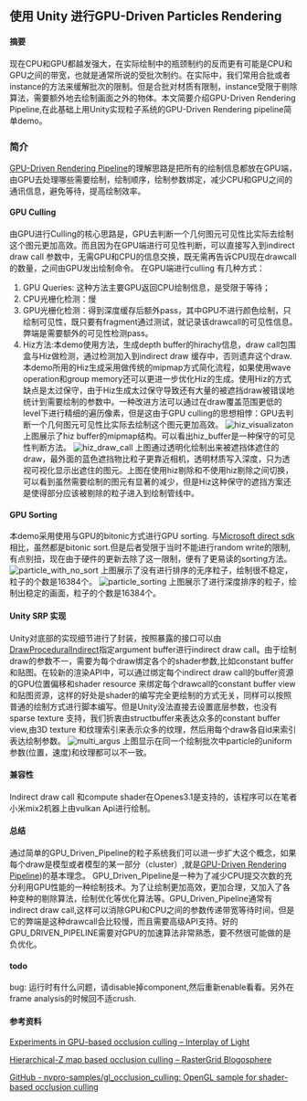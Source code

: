 ## 使用 Unity 进行GPU-Driven Particles Rendering
#### 摘要
现在CPU和GPU都越发强大，在实际绘制中的瓶颈制约的反而更有可能是CPU和GPU之间的带宽，也就是通常所说的受批次制约。在实际中，我们常用合批或者instance的方法来缓解批次的限制。但是合批对材质有限制，instance受限于剔除算法，需要额外地去绘制画面之外的物体。本文简要介绍GPU-Driven Rendering Pipeline,在此基础上用Unity实现粒子系统的GPU-Driven Rendering pipeline简单demo。
### 简介
[GPU-Driven Rendering Pipeline]([](http://advances.realtimerendering.com/s2015/aaltonenhaar_siggraph2015_combined_final_footer_220dpi.pdf))的理解思路是把所有的绘制信息都放在GPU端，由GPU去处理哪些需要绘制，绘制顺序，绘制参数绑定，减少CPU和GPU之间的通讯信息，避免等待，提高绘制效率。
  
#### GPU Culling
由GPU进行Culling的核心思路是，GPU去判断一个几何图元可见性比实际去绘制这个图元更加高效。而且因为在GPU端进行可见性判断，可以直接写入到indirect draw call 参数中，无需GPU和CPU的信息交换，既无需再告诉CPU现在drawcall的数量，之间由GPU发出绘制命令。
在GPU端进行culling 有几种方式：
1. GPU Queries: 这种方法主要GPU返回CPU绘制信息，是受限于等待；
2. CPU光栅化检测：慢
3. GPU光栅化检测：得到深度缓存后额外pass，其中GPU不进行颜色绘制，只绘制可见性，既只要有fragment通过测试，就记录该drawcall的可见性信息。弊端是需要额外的可见性检测pass。
4. Hiz方法:本demo使用方法，生成depth buffer的hirachy信息，draw call包围盒与Hiz做检测，通过检测加入到indirect draw 缓存中，否则遗弃这个draw. 本demo所用的Hiz生成采用做传统的mipmap方式简化流程，如果使用wave operation和group memory还可以更进一步优化Hiz的生成。使用Hiz的方式缺点是太过保守，由于Hiz生成太过保守导致还有大量的被遮挡draw被错误地统计到需要绘制的参数中。一种改进方法可以通过在draw覆盖范围更低的level下进行精细的遍历像素，但是这由于GPU culling的思想相悖：GPU去判断一个几何图元可见性比实际去绘制这个图元更加高效。
![hiz_visualizaton](https://github.com/sienaiwun/Unity_GPU_Driven_Particles/blob/master/imgs/hiz_visualize.gif?raw=true)
上图展示了hiz buffer的mipmap结构。可以看出hiz_buffer是一种保守的可见性判断方法。
![hiz_draw_call](https://github.com/sienaiwun/Unity_GPU_Driven_Particles/blob/master/imgs/Hiz_culling.gif?raw=true)
上图通过透明化绘制出来被遮挡体遮住的draw，最外面的蓝色遮挡物比粒子更靠近相机，透明材质写入深度，只为透视可视化显示出遮住的图元。上图在使用hiz剔除和不使用hiz剔除之间切换，可以看到虽然需要绘制的图元有显著的减少，但是Hiz这种保守的遮挡方案还是使得部分应该被剔除的粒子进入到绘制管线中。
  
  
#### GPU Sorting
本demo采用使用与GPU的bitonic方式进行GPU sorting. 与[Microsoft direct sdk](https://github.com/walbourn/directx-sdk-samples/blob/master/FluidCS11/ComputeShaderSort11.hlsl)相比，虽然都是bitonic sort.但是后者受限于当时不能进行random write的限制,有点别扭，现在由于硬件的更新去除了这一限制，便有了更易读的sorting方法。
![particle_with_no_sort](https://github.com/sienaiwun/Unity_GPU_Driven_Particles/blob/master/imgs/no_sort.gif?raw=true)
上图展示了没有进行排序的无序粒子，绘制很不稳定，粒子的个数是16384个。
![particle_sorting](https://github.com/sienaiwun/Unity_GPU_Driven_Particles/blob/master/imgs/sorted.gif?raw=true)
上图展示了进行深度排序的粒子，绘制出稳定的画面，粒子的个数是16384个。
  
#### Unity SRP 实现
Unity对底部的实现细节进行了封装，按照暴露的接口可以由[DrawProceduralIndirect](https://docs.unity3d.com/ScriptReference/Graphics.DrawProceduralIndirect.html)指定argument buffer进行indirect draw call。由于绘制draw的参数不一，需要为每个draw绑定各个的shader参数,比如constant buffer和贴图。在较新的渲染API中，可以通过绑定每个indirect draw call的buffer资源的GPU位置偏移和shader resource 来绑定每个drawcall的constant buffer view和贴图资源，这样的好处是shader的编写完全更绘制的方式无关，同样可以按照普通的绘制方式进行脚本编写。但是Unity没法直接去设置底层参数，也没有sparse texture 支持，我们折衷由structbuffer来表达众多的constant buffer view,由3D texture 和纹理索引来表示众多的纹理，然后用每个draw各自id来索引表达绘制参数。
![multi_argus](https://github.com/sienaiwun/Unity_GPU_Driven_Particles/blob/master/imgs/per_draw_params.gif?raw=true)
上图显示在同一个绘制批次中particle的uniform参数(位置，速度)和纹理都可以不一致。
#### 兼容性
Indirect draw call 和compute shader在Openes3.1是支持的，该程序可以在笔者小米mix2机器上由vulkan Api进行绘制。 

#### 总结
通过简单的GPU_Driven_Pipeline的粒子系统我们可以进一步扩大这个概念，如果每个draw是模型或者模型的某一部分（cluster）,就是[GPU-Driven Rendering Pipeline](http://advances.realtimerendering.com/s2015/aaltonenhaar_siggraph2015_combined_final_footer_220dpi.pdf))的基本理念。
GPU_Driven_Pipeline是一种为了减少CPU提交次数的充分利用GPU性能的一种绘制技术。为了让绘制更加高效，更加合理，又加入了各种变种的剔除算法，绘制优化等优化算法等。GPU_Driven_Pipeline通常有indirect draw call,这样可以消除GPU和CPU之间的参数传递带宽等待时间，但是它的弊端是这种drawcall会比较慢，而且需要高级API支持。好的GPU_DRIVEN_PIPELINE需要对GPU的加速算法非常熟悉，要不然很可能做的是负优化。

#### todo 
bug:
运行时有什么问题，请disable掉component,然后重新enable看看。另外在frame analysis的时候回不适crush.

#### 参考资料
[Experiments in GPU-based occlusion culling – Interplay of Light](https://interplayoflight.wordpress.com/2017/11/15/experiments-in-gpu-based-occlusion-culling/)

[Hierarchical-Z map based occlusion culling – RasterGrid Blogosphere](http://rastergrid.com/blog/2010/10/hierarchical-z-map-based-occlusion-culling/
)

  [GitHub - nvpro-samples/gl_occlusion_culling: OpenGL sample for shader-based occlusion culling](https://github.com/nvpro-samples/gl_occlusion_culling)
  
  

